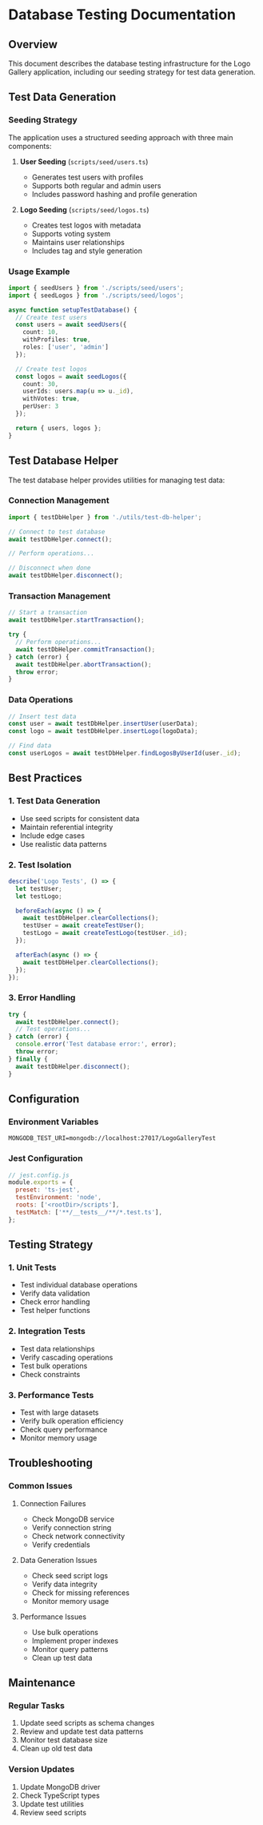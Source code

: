 # Database Testing Documentation

## Overview
This document describes the database testing infrastructure for the Logo Gallery application, including our seeding strategy for test data generation.

## Test Data Generation

### Seeding Strategy
The application uses a structured seeding approach with three main components:

1. **User Seeding** (`scripts/seed/users.ts`)
   - Generates test users with profiles
   - Supports both regular and admin users
   - Includes password hashing and profile generation

2. **Logo Seeding** (`scripts/seed/logos.ts`)
   - Creates test logos with metadata
   - Supports voting system
   - Maintains user relationships
   - Includes tag and style generation

### Usage Example
```typescript
import { seedUsers } from './scripts/seed/users';
import { seedLogos } from './scripts/seed/logos';

async function setupTestDatabase() {
  // Create test users
  const users = await seedUsers({
    count: 10,
    withProfiles: true,
    roles: ['user', 'admin']
  });

  // Create test logos
  const logos = await seedLogos({
    count: 30,
    userIds: users.map(u => u._id),
    withVotes: true,
    perUser: 3
  });

  return { users, logos };
}
```

## Test Database Helper

The test database helper provides utilities for managing test data:

### Connection Management
```typescript
import { testDbHelper } from './utils/test-db-helper';

// Connect to test database
await testDbHelper.connect();

// Perform operations...

// Disconnect when done
await testDbHelper.disconnect();
```

### Transaction Management
```typescript
// Start a transaction
await testDbHelper.startTransaction();

try {
  // Perform operations...
  await testDbHelper.commitTransaction();
} catch (error) {
  await testDbHelper.abortTransaction();
  throw error;
}
```

### Data Operations
```typescript
// Insert test data
const user = await testDbHelper.insertUser(userData);
const logo = await testDbHelper.insertLogo(logoData);

// Find data
const userLogos = await testDbHelper.findLogosByUserId(user._id);
```

## Best Practices

### 1. Test Data Generation
- Use seed scripts for consistent data
- Maintain referential integrity
- Include edge cases
- Use realistic data patterns

### 2. Test Isolation
```typescript
describe('Logo Tests', () => {
  let testUser;
  let testLogo;

  beforeEach(async () => {
    await testDbHelper.clearCollections();
    testUser = await createTestUser();
    testLogo = await createTestLogo(testUser._id);
  });

  afterEach(async () => {
    await testDbHelper.clearCollections();
  });
});
```

### 3. Error Handling
```typescript
try {
  await testDbHelper.connect();
  // Test operations...
} catch (error) {
  console.error('Test database error:', error);
  throw error;
} finally {
  await testDbHelper.disconnect();
}
```

## Configuration

### Environment Variables
```env
MONGODB_TEST_URI=mongodb://localhost:27017/LogoGalleryTest
```

### Jest Configuration
```javascript
// jest.config.js
module.exports = {
  preset: 'ts-jest',
  testEnvironment: 'node',
  roots: ['<rootDir>/scripts'],
  testMatch: ['**/__tests__/**/*.test.ts'],
};
```

## Testing Strategy

### 1. Unit Tests
- Test individual database operations
- Verify data validation
- Check error handling
- Test helper functions

### 2. Integration Tests
- Test data relationships
- Verify cascading operations
- Test bulk operations
- Check constraints

### 3. Performance Tests
- Test with large datasets
- Verify bulk operation efficiency
- Check query performance
- Monitor memory usage

## Troubleshooting

### Common Issues
1. Connection Failures
   - Check MongoDB service
   - Verify connection string
   - Check network connectivity
   - Verify credentials

2. Data Generation Issues
   - Check seed script logs
   - Verify data integrity
   - Check for missing references
   - Monitor memory usage

3. Performance Issues
   - Use bulk operations
   - Implement proper indexes
   - Monitor query patterns
   - Clean up test data

## Maintenance

### Regular Tasks
1. Update seed scripts as schema changes
2. Review and update test data patterns
3. Monitor test database size
4. Clean up old test data

### Version Updates
1. Update MongoDB driver
2. Check TypeScript types
3. Update test utilities
4. Review seed scripts 